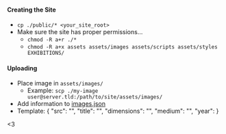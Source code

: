 #### Creating the Site
+ `cp ./public/* <your_site_root>`
+ Make sure the site has proper permissions...
    + `chmod -R a+r ./*`
    + `chmod -R a+x assets assets/images assets/scripts assets/styles EXHIBITIONS/`

#### Uploading
+ Place image in `assets/images/`
    + Example: `scp ./my-image user@server.tld:/path/to/site/assets/images/`
+ Add information to [images.json](images.json)
+ Template: 
    {
        "src": "",
        "title": "",
        "dimensions": "",
        "medium": "",
        "year":
    }

<3
